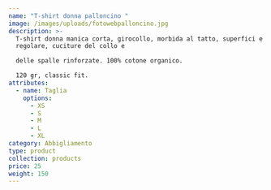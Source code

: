 ```yaml
---
name: "T-shirt donna palloncino "
image: /images/uploads/fotowebpalloncino.jpg
description: >-
  T-shirt donna manica corta, girocollo, morbida al tatto, superfici e liscia e
  regolare, cuciture del collo e

  delle spalle rinforzate. 100% cotone organico. 

  120 gr, classic fit.
attributes:
  - name: Taglia
    options:
      - XS
      - S
      - M
      - L
      - XL
category: Abbigliamento
type: product
collection: products
price: 25
weight: 150
---
```

